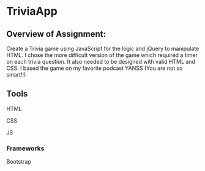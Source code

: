 # TriviaApp

## Overview of Assignment:
Create a Trivia game using JavaScript for the logic and jQuery to manipulate HTML. I chose the more difficult version of the game which required a timer on each trivia question. It also needed to be designed with valid HTML and CSS. I based the game on my favorite podcast YANSS (You are not so smart!!) 

## Tools

HTML

CSS

JS
### Frameworks

Bootstrap


